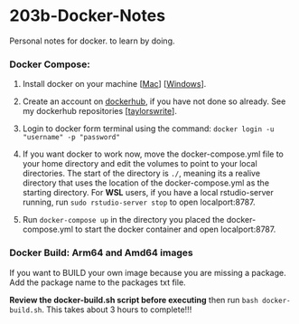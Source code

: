 # 203b-Docker-Notes
Personal notes for docker.
to learn by doing.

### Docker Compose:

1. Install docker on your machine [[Mac](https://docs.docker.com/desktop/install/mac-install/)] [[Windows](https://docs.docker.com/desktop/wsl/)].

2. Create an account on [dockerhub](https://hub.docker.com/), if you have not done so already.
See my dockerhub repositories [[taylorswrite](https://hub.docker.com/u/taylorswrite)].

3. Login to docker form terminal using the command: 
`docker login -u "username" -p "password"`

4. If you want docker to work now, move the docker-compose.yml file to your home
directory and edit the volumes to point to your local directories. The start of
the  directory is `./`, meaning its a realive directory that uses the location
of the docker-compose.yml as the starting directory. For **WSL** users, if you have a local
rstudio-server running, run `sudo rstudio-server stop` to open localport:8787.

5. Run `docker-compose up` in the directory you placed the docker-compose.yml to start the docker container and open localport:8787.

### Docker Build: Arm64 and Amd64 images

If you want to BUILD your own image because you are missing a package. Add the package name to the packages txt file. 

**Review the docker-build.sh script before executing** then run `bash docker-build.sh`.
This takes about 3 hours to complete!!!

